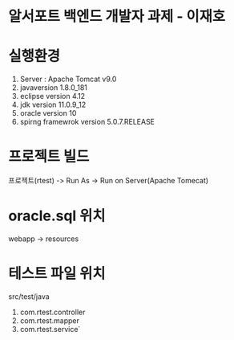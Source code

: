 알서포트  백엔드 개발자 과제 - 이재호
====================================
# 실행환경
1. Server : Apache Tomcat v9.0
2. javaversion 1.8.0_181
3. eclipse version 4.12
4. jdk version 11.0.9_12
5. oracle version 10
6. spirng framewrok version 5.0.7.RELEASE

# 프로젝트 빌드
프로젝트(rtest) -> Run As -> Run on Server(Apache Tomecat)

# oracle.sql 위치
webapp -> resources

# 테스트 파일 위치
src/test/java
1. com.rtest.controller
2. com.rtest.mapper
3. com.rtest.service`
